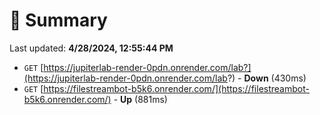 # 📖 Summary
Last updated: **4/28/2024, 12:55:44 PM**

- `GET` [https://jupiterlab-render-0pdn.onrender.com/lab?](https://jupiterlab-render-0pdn.onrender.com/lab?) - **Down** (430ms)
- `GET` [https://filestreambot-b5k6.onrender.com/](https://filestreambot-b5k6.onrender.com/) - **Up** (881ms)
